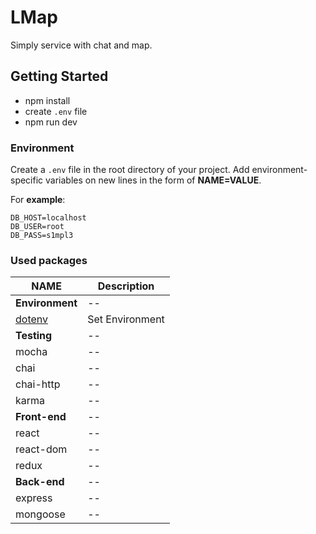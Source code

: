 # LMap

Simply service with chat and map.

## Getting Started

+ npm install
+ create `.env` file
+ npm run dev

### Environment

Create a `.env` file in the root directory of your project.
Add environment-specific variables on new lines in the form of **NAME=VALUE**.

For __example__:

```
DB_HOST=localhost
DB_USER=root
DB_PASS=s1mpl3
```

### Used packages

| NAME             | Description                             |
|------------------|-----------------------------------------|
| **Environment**  | -- |
| [dotenv](https://github.com/motdotla/dotenv) | Set Environment |
| **Testing**      | -- |
| mocha      | -- |
| chai       | -- |
| chai-http  | -- |
| karma      | -- |
| **Front-end**    | -- |
| react      | -- |
| react-dom  | -- |
| redux      | -- |
| **Back-end**     | -- |
| express  | -- |
| mongoose | -- |
